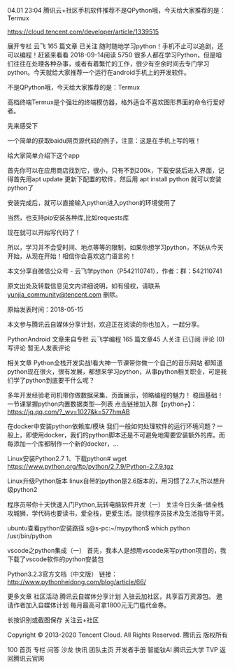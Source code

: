 04.01 23:04
腾讯云+社区手机软件推荐不是QPython哦，今天给大家推荐的是：Termux

https://cloud.tencent.com/developer/article/1339515


展开专栏
云飞
165 篇文章
已关注
随时随地学习python！手机不止可以追剧，还可以编程！赶紧来看看
2018-09-14阅读 5750
很多人都在学习Python，但是咱们往往在处理各种杂事，或者有着繁忙的工作，很少有空余时间去专门学习python。今天就给大家推荐一个运行在android手机上的开发软件。

不是QPython哦，今天给大家推荐的是：Termux

高档终端Termux是个强壮的终端模仿器，格外适合不喜欢图形界面的命令行爱好者。

先来感受下


一个简单的获取baidu网页源代码的例子，注意：这是在手机上写的哦！

给大家简单介绍下这个app


首先你可以在应用商店找到它，很小，只有不到200k，下载安装后进入界面，记得首先用apt update 更新下配置的软件，然后用 apt install python 就可以安装python了


安装完成后，就可以直接输入python进入python的环境使用了

当然，也支持pip安装各种库,比如requests库


现在就可以开始写代码了！


所以，学习并不会受时间、地点等等的限制，如果你想学习python，不妨从今天开始，从现在开始！相信你会喜欢这门语言的！

本文分享自微信公众号 - 云飞学python（P542110741），作者：群：542110741

原文出处及转载信息见文内详细说明，如有侵权，请联系 yunjia_community@tencent.com 删除。

原始发表时间：2018-05-15

本文参与腾讯云自媒体分享计划，欢迎正在阅读的你也加入，一起分享。

PythonAndroid
文章来自专栏
云飞学编程
165 篇文章45 人关注
已订阅
评论 (0)
写评论
暂无人发表评论

相关文章
Python全栈开发实战!看大神一节课带你做一个自己的音乐网站
都知道python现在很火，很有发展，都想来学习python，从事python相关职业，可是我们学了python到底要干什么呢？

多年开发经验老司机带你做数据采集、页面展示，领略编程的魅力！
稳固基础！一节课掌握python内置数据类型—列表
点击链接加入群【python┮】：https://jq.qq.com/?_wv=1027&k=577hmAB

在docker中安装python依赖库/模块
我们一般如何处理软件的运行环境问题？一般上，即使用docker，我们的python脚本还是不可避免地需要安装额外的库。而每添加一个库都制作一个新的docker，...

Linux安装Python2.7
1、下载python# wget https://www.python.org/ftp/python/2.7.9/Python-2.7.9.tgz

Linux升级Python版本
linux自带的python是2.6版本的，用习惯了2.7.x,所以想升级python2

程序员带你十天快速入门Python,玩转电脑软件开发（一）
关注今日头条-做全栈攻城狮，学代码也要读书，爱全栈，更爱生活。提供程序员技术及生活指导干货。

ubuntu查看python安装路径
s@s-pc:~/mypython$ which python /usr/bin/python

vscode之python集成（一）
首先，我本人是想用vscode来写python项目的，我下载了vscode软件的python安装包

Python3.2.3官方文档（中文版）
链接：http://www.pythonheidong.com/blog/article/66/

更多文章
社区活动
腾讯云自媒体分享计划
入驻云加社区，共享百万资源包。
邀请作者加入自媒体计划
每月最高可拿1800元无门槛代金券。

长按识别或截图保存
关注云+社区

Copyright © 2013-2020
Tencent Cloud. All Rights Reserved.
腾讯云 版权所有

100
首页
专栏
问答
沙龙
快讯
团队主页
开发者手册
智能钛AI
腾讯云大学
TVP
返回腾讯云官网
